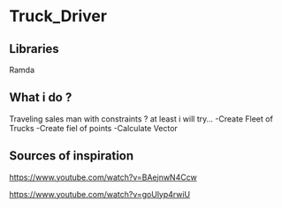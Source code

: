 # Truck_Driver

## Libraries
Ramda

## What i do ?
Traveling sales man with constraints ? at least i will try…
-Create Fleet of Trucks
-Create fiel of points
-Calculate Vector

## Sources of inspiration
  https://www.youtube.com/watch?v=BAejnwN4Ccw
  
  https://www.youtube.com/watch?v=goUlyp4rwiU
  
